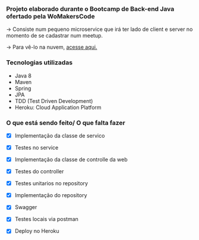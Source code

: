 ### Projeto elaborado durante o Bootcamp de Back-end Java ofertado pela WoMakersCode

-> Consiste num pequeno microservice que irá ter lado de client e server no momento de se cadastrar num meetup.

-> Para vê-lo na nuvem, [acesse aqui.](https://meetup-project-womakers.herokuapp.com/swagger-ui/#/)

### Tecnologias utilizadas
- Java 8
- Maven
- Spring
- JPA
- TDD (Test Driven Development)
- Heroku: Cloud Application Platform

### O que está sendo feito/ O que falta fazer

- [x] Implementação da classe de servico

- [x] Testes no service

- [x] Implementação da classe de controlle da web

- [x] Testes do controller

- [x] Testes unitarios no repository

- [x] Implementação do repository

- [x] Swagger

- [x] Testes locais via postman

- [x] Deploy no Heroku